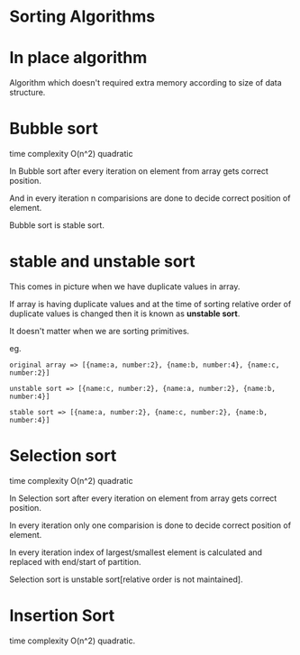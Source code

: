 
# Sorting Algorithms

# In place algorithm 

  Algorithm which doesn't required extra memory according to size of data structure.

# Bubble sort 

  time complexity O(n^2) quadratic

  In Bubble sort after every iteration on element from array gets correct position.
  
  And in every iteration n comparisions are done to decide correct position of element.
  
  Bubble sort is stable sort.

# stable and unstable sort

  This comes in picture when we have duplicate values in array.

  If array is having duplicate values and at the time of sorting relative order of duplicate values is changed then it is known as **unstable sort**. 

  It doesn't matter when we are sorting primitives.

  eg.
  ```
  original array => [{name:a, number:2}, {name:b, number:4}, {name:c, number:2}]

  unstable sort => [{name:c, number:2}, {name:a, number:2}, {name:b, number:4}]

  stable sort => [{name:a, number:2}, {name:c, number:2}, {name:b, number:4}]
  ```
# Selection sort

  time complexity O(n^2) quadratic

  In Selection sort after every iteration on element from array gets correct position.<br/>
  
  In every iteration only one comparision is done to decide correct position of element.

  In every iteration index of largest/smallest element is calculated and replaced with end/start of partition.
  
  Selection sort is unstable sort[relative order is not maintained].

# Insertion Sort

  time complexity O(n^2) quadratic.